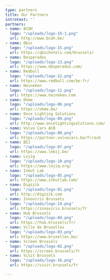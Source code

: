 ```yaml
---
type: partners
title: Our Partners
introtext: ''
partners:
- name: BCOH
  logo: "/uploads/logo-15-1.png"
  url: http://www.bcoh.be/
- name: Qbic
  logo: "/uploads/logo-15.png"
  url: https://qbichotels.com/brussels/
- name: Desperados
  logo: "/uploads/logo-13.png"
  url: https://www.desperados.com/
- name: Redbull
  logo: "/uploads/logo-12.png"
  url: https://www.redbull.com/be-fr/
- name: Heineken
  logo: "/uploads/logo-11.png"
  url: https://www.heineken.com
- name: Ohme
  logo: "/uploads/logo-06.png"
  url: https://ohme.be/
- name: Once Lighting Solutions
  logo: "/uploads/logo-09.png"
  url: http://www.oncelightingsolutions.com/
- name: Volvo Cars ACB
  logo: "/uploads/logo-08.png"
  url: https://partner.volvocars.be/fr/acb
- name: BIJ
  logo: "/uploads/logo-07.png"
  url: https://www.lebij.be/
- name: Lojiq
  logo: "/uploads/logo-10.png"
  url: https://www.lojiq.org/
- name: Inkut Lab
  logo: "/uploads/logo-05.png"
  url: https://www.inkutlab.com/
- name: Digizik
  logo: "/uploads/logo-01.png"
  url: http://digizik.com
- name: Innoviris Brussels
  logo: "/uploads/logo-14.png"
  url: https://innoviris.brussels/fr
- name: Hub Brussels
  logo: "/uploads/logo-04.png"
  url: https://hub.brussels/fr/
- name: Ville de Bruxelles
  logo: "/uploads/logo-03.png"
  url: https://www.bruxelles.be/
- name: Screen Brussels
  logo: "/uploads/logo-02.png"
  url: https://screen.brussels/fr
- name: Visit Brussels
  logo: "/uploads/logo-16.png"
  url: https://visit.brussels/fr

---
```

